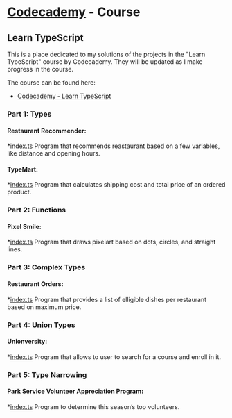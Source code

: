 # [Codecademy](https://www.codecademy.com) - Course 
## Learn TypeScript

This is a place dedicated to my solutions of the projects in the "Learn TypeScript" course by Codecademy. They will be updated as I make progress in the course.

The course can be found here:

- [Codecademy - Learn TypeScript](https://www.codecademy.com/learn/learn-typescript)

### Part 1: Types 

#### Restaurant Recommender:
*[index.ts](RestaurantRecommender/index.ts)
Program that recommends reastaurant based on a few variables, like distance and opening hours. 

#### TypeMart:
*[index.ts](TypeMart/index.ts)
Program that calculates shipping cost and total price of an ordered product.

### Part 2: Functions 

#### Pixel Smile:
*[index.ts](PixelSmile/index.ts)
Program that draws pixelart based on dots, circles, and straight lines.

### Part 3: Complex Types 

#### Restaurant Orders:
*[index.ts](RestaurantOrders/index.ts)
Program that provides a list of elligible dishes per restaurant based on maximum price.

### Part 4: Union Types 

#### Unionversity:
*[index.ts](Unionversity/index.ts)
Program that allows to user to search for a course and enroll in it.

### Part 5: Type Narrowing 

#### Park Service Volunteer Appreciation Program:
*[index.ts](ParkService/index.ts)
Program to determine this season’s top volunteers. 
